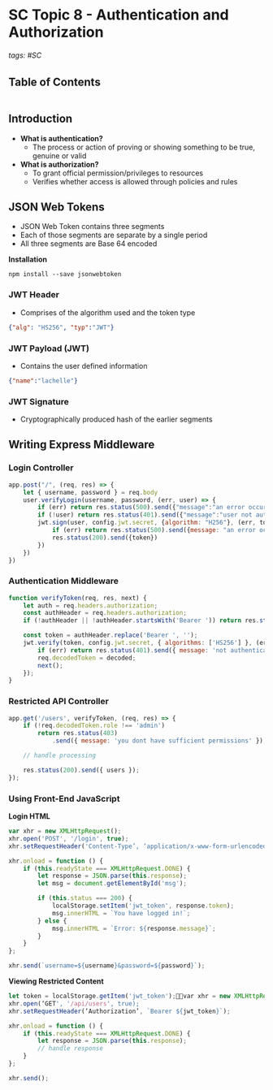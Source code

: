 # SC Topic 8 - Authentication and Authorization

###### tags: #SC 

## Table of Contents
```toc
```

## Introduction
- **What is authentication?**
	- The process or action of proving or showing something to be true, genuine or valid
- **What is authorization?**
	- To grant official permission/privileges to resources
	- Verifies whether access is allowed through policies and rules

## JSON Web Tokens
- JSON Web Token contains three segments
- Each of those segments are separate by a single period
- All three segments are Base 64 encoded

**Installation**
```
npm install --save jsonwebtoken
```

### JWT Header
- Comprises of the algorithm used and the token type
```json
{"alg": "HS256", "typ":"JWT"}
```

### JWT Payload (JWT)
- Contains the user defined information
```json
{"name":"lachelle"}
```

### JWT Signature
- Cryptographically produced hash of the earlier segments

## Writing Express Middleware
### Login Controller
```js
app.post("/", (req, res) => {
	let { username, password } = req.body
	user.verifyLogin(username, password, (err, user) => {
		if (err) return res.status(500).send({"message":"an error occurred"})
		if (!user) return res.status(401).send({"message":"user not authenticated"})
		jwt.sign(user, config.jwt.secret, {algorithm: "H256"}, (err, token) => {
			if (err) return res.status(500).send({message: "an error occurred"})
			res.status(200).send({token})
		})
	})
})
```

### Authentication Middleware
```js
function verifyToken(req, res, next) {
	let auth = req.headers.authorization;
    const authHeader = req.headers.authorization;
    if (!authHeader || !authHeader.startsWith('Bearer ')) return res.status(401).send({ message: 'not authenticated' });

    const token = authHeader.replace('Bearer ', '');
    jwt.verify(token, config.jwt.secret, { algorithms: ['HS256'] }, (err, decoded) => {
	    if (err) return res.status(401).send({ message: 'not authenticated' });
        req.decodedToken = decoded;
        next();
    });
}
```

### Restricted API Controller
```js
app.get('/users', verifyToken, (req, res) => {
    if (!req.decodedToken.role !== 'admin')
        return res.status(403)
            .send({ message: 'you dont have sufficient permissions' });

    // handle processing

    res.status(200).send({ users });
});
```

### Using Front-End JavaScript
**Login HTML**
```js
var xhr = new XMLHttpRequest();
xhr.open('POST', '/login', true);
xhr.setRequestHeader('Content-Type’, ‘application/x-www-form-urlencoded’);

xhr.onload = function () {
    if (this.readyState === XMLHttpRequest.DONE) {
        let response = JSON.parse(this.response);
        let msg = document.getElementById('msg');

        if (this.status === 200) {
            localStorage.setItem('jwt_token', response.token);
            msg.innerHTML = `You have logged in!`;
        } else {
            msg.innerHTML = `Error: ${response.message}`;
        }
    }
};

xhr.send(`username=${username}&password=${password}`);
```

**Viewing Restricted Content**
```js
let token = localStorage.getItem('jwt_token');var xhr = new XMLHttpRequest();
xhr.open(‘GET', '/api/users', true);
xhr.setRequestHeader(‘Authorization’, `Bearer ${jwt_token}`);

xhr.onload = function () {
    if (this.readyState === XMLHttpRequest.DONE) {
        let response = JSON.parse(this.response);
        // handle response
    }
};

xhr.send();
```